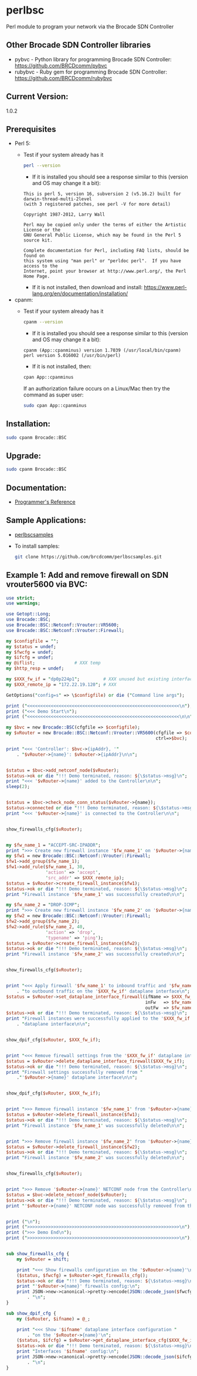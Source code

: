 # perlbsc
Perl module to program your network via the Brocade SDN Controller

## Other Brocade SDN Controller libraries 
* pybvc - Python library for programming Brocade SDN Controller:  https://github.com/BRCDcomm/pybvc 
* rubybvc - Ruby gem for programming Brocade SDN Controller:  https://github.com/BRCDcomm/rubybvc 

## Current Version:
1.0.2

## Prerequisites
   - Perl 5: 
       - Test if your system already has it

         ```bash
         perl --version
         ```
          - If it is installed you should see a response similar to this (version and OS may change it a bit):

          ```
          This is perl 5, version 16, subversion 2 (v5.16.2) built for darwin-thread-multi-2level
          (with 3 registered patches, see perl -V for more detail)

          Copyright 1987-2012, Larry Wall

          Perl may be copied only under the terms of either the Artistic License or the
          GNU General Public License, which may be found in the Perl 5 source kit.

          Complete documentation for Perl, including FAQ lists, should be found on
          this system using "man perl" or "perldoc perl".  If you have access to the
          Internet, point your browser at http://www.perl.org/, the Perl Home Page.
          ```
          - If it is not installed, then download and install: https://www.perl-lang.org/en/documentation/installation/ 
   - cpanm:
       - Test if your system already has it

          ```bash         
          cpanm --version
          ```
          - If it is installed you should see a response similar to this (version and OS may change it a bit):

          ```
          cpanm (App::cpanminus) version 1.7039 (/usr/local/bin/cpanm)
          perl version 5.016002 (/usr/bin/perl)
          ```
          - If it is not installed, then:

          ```bash
          cpan App::cpanminus
          ```
          If an authorization failure occurs on a Linux/Mac then try the command as super user:
          ```bash
          sudo cpan App::cpanminus
          ```

## Installation:
```bash
sudo cpanm Brocade::BSC
```

## Upgrade:
```bash
sudo cpanm Brocade::BSC
```


## Documentation:
   - [Programmer's Reference](https://metacpan.org/release/Brocade-BSC)

## Sample Applications:
   - [perlbscsamples](https://github.com/brcdcomm/perlbscsamples)
   - To install samples:

     ```bash
     git clone https://github.com/brcdcomm/perlbscsamples.git
     ```

## Example 1:  Add and remove firewall on SDN vrouter5600 via BVC:

```perl
use strict;
use warnings;

use Getopt::Long;
use Brocade::BSC;
use Brocade::BSC::Netconf::Vrouter::VR5600;
use Brocade::BSC::Netconf::Vrouter::Firewall;

my $configfile = "";
my $status = undef;
my $fwcfg = undef;
my $ifcfg = undef;
my @iflist;               # XXX temp
my $http_resp = undef;

my $XXX_fw_if = "dp0p224p1";         # XXX unused but existing interface on vRouter
my $XXX_remote_ip = "172.22.19.120"; # XXX

GetOptions("config=s" => \$configfile) or die ("Command line args");

print ("<<<<<<<<<<<<<<<<<<<<<<<<<<<<<<<<<<<<<<<<<<<<<<<<<<<<<<<<<<\n");
print ("<<< Demo Start\n");
print ("<<<<<<<<<<<<<<<<<<<<<<<<<<<<<<<<<<<<<<<<<<<<<<<<<<<<<<<<<<\n\n");

my $bvc = new Brocade::BSC(cfgfile => $configfile);
my $vRouter = new Brocade::BSC::Netconf::Vrouter::VR5600(cfgfile => $configfile,
                                                         ctrl=>$bvc);

print "<<< 'Controller': $bvc->{ipAddr}, '"
    . "$vRouter->{name}': $vRouter->{ipAddr}\n\n";


$status = $bvc->add_netconf_node($vRouter);
$status->ok or die "!!! Demo terminated, reason: ${\$status->msg}\n";
print "<<< '$vRouter->{name}' added to the Controller\n\n";
sleep(2);


$status = $bvc->check_node_conn_status($vRouter->{name});
$status->connected or die "!!! Demo terminated, reason: ${\$status->msg}\n";
print "<<< '$vRouter->{name}' is connected to the Controller\n\n";


show_firewalls_cfg($vRouter);


my $fw_name_1 = "ACCEPT-SRC-IPADDR";
print ">>> Create new firewall instance '$fw_name_1' on '$vRouter->{name}'\n";
my $fw1 = new Brocade::BSC::Netconf::Vrouter::Firewall;
$fw1->add_group($fw_name_1);
$fw1->add_rule($fw_name_1, 30,
               'action' => 'accept',
               'src_addr' => $XXX_remote_ip);
$status = $vRouter->create_firewall_instance($fw1);
$status->ok or die "!!! Demo terminated, reason: ${\$status->msg}\n";
print "Firewall instance '$fw_name_1' was successfully created\n\n";

my $fw_name_2 = "DROP-ICMP";
print ">>> Create new firewall instance '$fw_name_2' on '$vRouter->{name}'\n";
my $fw2 = new Brocade::BSC::Netconf::Vrouter::Firewall;
$fw2->add_group($fw_name_2);
$fw2->add_rule($fw_name_2, 40,
               'action' => 'drop',
               'typename' => 'ping');
$status = $vRouter->create_firewall_instance($fw2);
$status->ok or die "!!! Demo terminated, reason: ${\$status->msg}\n";
print "Firewall instance '$fw_name_2' was successfully created\n\n";


show_firewalls_cfg($vRouter);


print "<<< Apply firewall '$fw_name_1' to inbound traffic and '$fw_name_2'"
    . "to outbound traffic on the '$XXX_fw_if' dataplane interface\n";
$status = $vRouter->set_dataplane_interface_firewall(ifName => $XXX_fw_if,
                                                     inFw   => $fw_name_1,
                                                     outFw  => $fw_name_2);
$status->ok or die "!!! Demo terminated, reason: ${\$status->msg}\n";
print "Firewall instances were successfully applied to the '$XXX_fw_if'"
    . "dataplane interface\n\n";


show_dpif_cfg($vRouter, $XXX_fw_if);


print "<<< Remove firewall settings from the '$XXX_fw_if' dataplane interface\n";
$status = $vRouter->delete_dataplane_interface_firewall($XXX_fw_if);
$status->ok or die "!!! Demo terminated, reason: ${\$status->msg}\n";
print "Firewall settings successfully removed from "
    ."'$vRouter->{name}' dataplane interface\n\n";


show_dpif_cfg($vRouter, $XXX_fw_if);


print ">>> Remove firewall instance '$fw_name_1' from '$vRouter->{name}'\n";
$status = $vRouter->delete_firewall_instance($fw1);
$status->ok or die "!!! Demo terminated, reason: ${\$status->msg}\n";
print "Firewall instance '$fw_name_1' was successfully deleted\n\n";


print ">>> Remove firewall instance '$fw_name_2' from '$vRouter->{name}'\n";
$status = $vRouter->delete_firewall_instance($fw2);
$status->ok or die "!!! Demo terminated, reason: ${\$status->msg}\n";
print "Firewall instance '$fw_name_2' was successfully deleted\n\n";


show_firewalls_cfg($vRouter);


print ">>> Remove '$vRouter->{name}' NETCONF node from the Controller\n";
$status = $bvc->delete_netconf_node($vRouter);
$status->ok or die "!!! Demo terminated, reason: ${\$status->msg}\n";
print "'$vRouter->{name}' NETCONF node was successfully removed from the Controller\n\n";


print ("\n");
print (">>>>>>>>>>>>>>>>>>>>>>>>>>>>>>>>>>>>>>>>>>>>>>>>>>>>>>>>>>\n");
print (">>> Demo End\n");
print (">>>>>>>>>>>>>>>>>>>>>>>>>>>>>>>>>>>>>>>>>>>>>>>>>>>>>>>>>>\n");


sub show_firewalls_cfg {
    my $vRouter = shift;

    print "<<< Show firewalls configuration on the '$vRouter->{name}'\n";
    ($status, $fwcfg) = $vRouter->get_firewalls_cfg();
    $status->ok or die "!!! Demo terminated, reason: ${\$status->msg}\n";
    print "'$vRouter->{name}' firewalls config:\n";
    print JSON->new->canonical->pretty->encode(JSON::decode_json($fwcfg))
        . "\n";
}

sub show_dpif_cfg {
    my ($vRouter, $ifname) = @_;

    print "<<< Show '$ifname' dataplane interface configuration "
        . "on the '$vRouter->{name}'\n";
    ($status, $ifcfg) = $vRouter->get_dataplane_interface_cfg($XXX_fw_if);
    $status->ok or die "!!! Demo terminated, reason: ${\$status->msg}\n";
    print "Interfaces '$ifname' config:\n";
    print JSON->new->canonical->pretty->encode(JSON::decode_json($ifcfg))
        . "\n";
}
```
